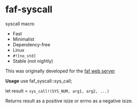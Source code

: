 # faf-syscall

syscall macro
* Fast
* Minimalist
* Dependency-free
* Linux
* `#![no_std]`
* Stable (not nightly)

This was originally developed for the [faf web server](https://github.com/errantmind/faf)

__Usage__
use faf_syscall::sys_call;

let result = `sys_call!(SYS_NUM, arg1, arg2, ...)`

Returns result as a positive isize or errno as a negative isize.
